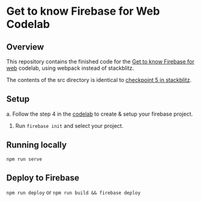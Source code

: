 # Get to know Firebase for Web Codelab

## Overview
 This repository contains the finished code for the [Get to know Firebase for web](https://codelabs.developers.google.com/codelabs/firebase-get-to-know-web/#0) codelab, using webpack instead of stackblitz.

 The contents of the src directory is identical to [checkpoint 5 in stackblitz](https://stackblitz.com/edit/firebase-gtk-web-checkpoint5).

## Setup
 a. Follow the step 4 in the [codelab](https://codelabs.developers.google.com/codelabs/firebase-get-to-know-web/#0) to create & setup your firebase project.
 1. Run `firebase init` and select your project.

## Running locally
`npm run serve`

## Deploy to Firebase
`npm run deploy` or `npm run build && firebase deploy`
